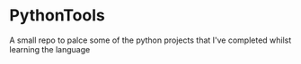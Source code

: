 # PythonTools
A small repo to palce some of the python projects that I've completed whilst learning the language
